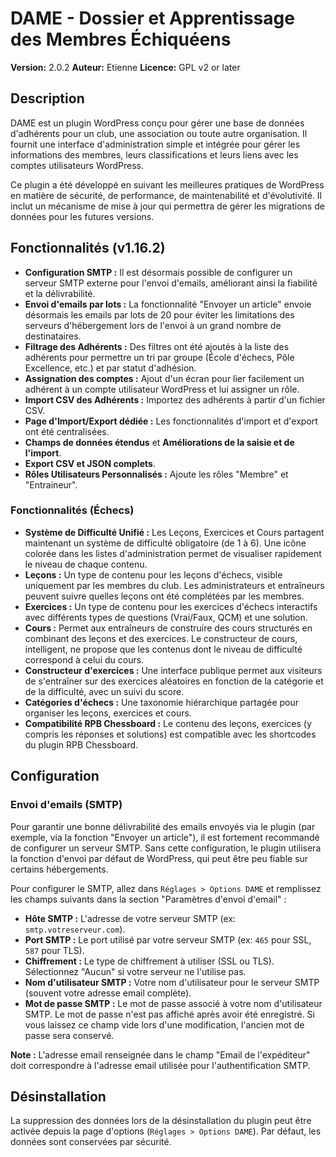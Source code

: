 # DAME - Dossier et Apprentissage des Membres Échiquéens

**Version:** 2.0.2
**Auteur:** Etienne
**Licence:** GPL v2 or later

## Description

DAME est un plugin WordPress conçu pour gérer une base de données d'adhérents pour un club, une association ou toute autre organisation. Il fournit une interface d'administration simple et intégrée pour gérer les informations des membres, leurs classifications et leurs liens avec les comptes utilisateurs WordPress.

Ce plugin a été développé en suivant les meilleures pratiques de WordPress en matière de sécurité, de performance, de maintenabilité et d'évolutivité. Il inclut un mécanisme de mise à jour qui permettra de gérer les migrations de données pour les futures versions.

## Fonctionnalités (v1.16.2)

*   **Configuration SMTP :** Il est désormais possible de configurer un serveur SMTP externe pour l'envoi d'emails, améliorant ainsi la fiabilité et la délivrabilité.
*   **Envoi d'emails par lots :** La fonctionnalité "Envoyer un article" envoie désormais les emails par lots de 20 pour éviter les limitations des serveurs d'hébergement lors de l'envoi à un grand nombre de destinataires.
*   **Filtrage des Adhérents :** Des filtres ont été ajoutés à la liste des adhérents pour permettre un tri par groupe (École d'échecs, Pôle Excellence, etc.) et par statut d'adhésion.
*   **Assignation des comptes :** Ajout d'un écran pour lier facilement un adhérent à un compte utilisateur WordPress et lui assigner un rôle.
*   **Import CSV des Adhérents :** Importez des adhérents à partir d'un fichier CSV.
*   **Page d'Import/Export dédiée :** Les fonctionnalités d'import et d'export ont été centralisées.
*   **Champs de données étendus** et **Améliorations de la saisie et de l'import**.
*   **Export CSV et JSON complets**.
*   **Rôles Utilisateurs Personnalisés :** Ajoute les rôles "Membre" et "Entraineur".

### Fonctionnalités (Échecs)

*   **Système de Difficulté Unifié :** Les Leçons, Exercices et Cours partagent maintenant un système de difficulté obligatoire (de 1 à 6). Une icône colorée dans les listes d'administration permet de visualiser rapidement le niveau de chaque contenu.
*   **Leçons :** Un type de contenu pour les leçons d'échecs, visible uniquement par les membres du club. Les administrateurs et entraîneurs peuvent suivre quelles leçons ont été complétées par les membres.
*   **Exercices :** Un type de contenu pour les exercices d'échecs interactifs avec différents types de questions (Vrai/Faux, QCM) et une solution.
*   **Cours :** Permet aux entraîneurs de construire des cours structurés en combinant des leçons et des exercices. Le constructeur de cours, intelligent, ne propose que les contenus dont le niveau de difficulté correspond à celui du cours.
*   **Constructeur d'exercices :** Une interface publique permet aux visiteurs de s'entraîner sur des exercices aléatoires en fonction de la catégorie et de la difficulté, avec un suivi du score.
*   **Catégories d'échecs :** Une taxonomie hiérarchique partagée pour organiser les leçons, exercices et cours.
*   **Compatibilité RPB Chessboard :** Le contenu des leçons, exercices (y compris les réponses et solutions) est compatible avec les shortcodes du plugin RPB Chessboard.

## Configuration

### Envoi d'emails (SMTP)

Pour garantir une bonne délivrabilité des emails envoyés via le plugin (par exemple, via la fonction "Envoyer un article"), il est fortement recommandé de configurer un serveur SMTP. Sans cette configuration, le plugin utilisera la fonction d'envoi par défaut de WordPress, qui peut être peu fiable sur certains hébergements.

Pour configurer le SMTP, allez dans `Réglages > Options DAME` et remplissez les champs suivants dans la section "Paramètres d'envoi d'email" :

*   **Hôte SMTP :** L'adresse de votre serveur SMTP (ex: `smtp.votreserveur.com`).
*   **Port SMTP :** Le port utilisé par votre serveur SMTP (ex: `465` pour SSL, `587` pour TLS).
*   **Chiffrement :** Le type de chiffrement à utiliser (SSL ou TLS). Sélectionnez "Aucun" si votre serveur ne l'utilise pas.
*   **Nom d'utilisateur SMTP :** Votre nom d'utilisateur pour le serveur SMTP (souvent votre adresse email complète).
*   **Mot de passe SMTP :** Le mot de passe associé à votre nom d'utilisateur SMTP. Le mot de passe n'est pas affiché après avoir été enregistré. Si vous laissez ce champ vide lors d'une modification, l'ancien mot de passe sera conservé.

**Note :** L'adresse email renseignée dans le champ "Email de l'expéditeur" doit correspondre à l'adresse email utilisée pour l'authentification SMTP.

## Désinstallation

La suppression des données lors de la désinstallation du plugin peut être activée depuis la page d'options (`Réglages > Options DAME`). Par défaut, les données sont conservées par sécurité.
